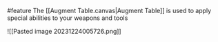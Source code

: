 #feature 
The [[Augment Table.canvas|Augment Table]] is used to apply special abilities to your weapons and tools

![[Pasted image 20231224005726.png]]


